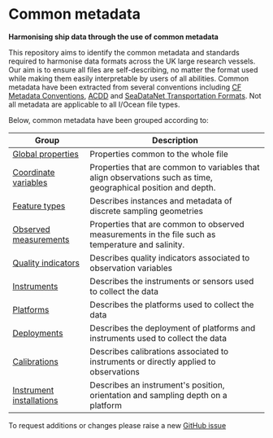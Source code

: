 # Common metadata
**Harmonising ship data through the use of common metadata** 

This repository aims to identify the common metadata and standards required to harmonise data formats across the UK large research vessels. Our aim is to ensure all files are self-describing, no matter the format used while making them easily interpretable by users of all abilities. Common metadata have been extracted from several conventions including [CF Metadata Conventions](https://cfconventions.org/latest.html), [ACDD](https://wiki.esipfed.org/Attribute_Convention_for_Data_Discovery_1-3#Context) and [SeaDataNet Transportation Formats](https://www.doi.org/10.13155/56547). Not all metadata are applicable to all I/Ocean file types. 

Below, common metadata have been grouped according to:


|Group | Description
--- | --- 
| [Global properties](globalProperties.md) | Properties common to the whole file |
| [Coordinate variables](coordinateVariables.md) | Properties that are common to variables that align observations such as time, geographical position and depth. |
| [Feature types](featureTypes.md) | Describes instances and metadata of discrete sampling geometries | 
| [Observed measurements](observedMeasurements.md) | Properties that are common to observed measurements in the file such as temperature and salinity. |
| [Quality indicators](qualityIndicators.md) | Describes quality indicators associated to observation variables |
| [Instruments](instrumentProperties.md) | Describes the instruments or sensors used to collect the data |
| [Platforms](platformProperties.md) | Describes the platforms used to collect the data |
| [Deployments](deploymentProperties.md) | Describes the deployment of platforms and instruments used to collect the data |
| [Calibrations](calibrationProperties.md) | Describes calibrations associated to instruments or directly applied to observations |
| [Instrument installations](instrumentInstallationProperties.md) | Describes an instrument's position, orientation and sampling depth on a platform |


To request additions or changes please raise a new [GitHub issue](https://github.com/I-Ocean/common-metadata/issues/new)



